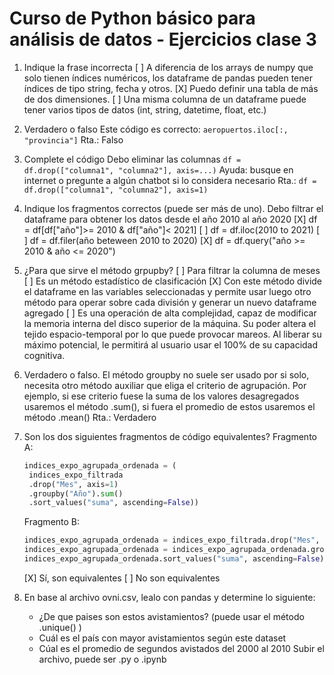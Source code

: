 # Curso de Python básico para análisis de datos - Ejercicios clase 3

1. Indique la frase incorrecta
   [ ] A diferencia de los arrays de numpy que solo tienen índices numéricos, los dataframe de pandas pueden tener índices de tipo string, fecha y otros.
   [X] Puedo definir una tabla de más de dos dimensiones.
   [ ] Una misma columna de un dataframe puede tener varios tipos de datos (int, string, datetime, float, etc.)
2. Verdadero o falso
   Este código es correcto: `aeropuertos.iloc[:, "provincia"]`
   Rta.: Falso
3. Complete el código
   Debo eliminar las columnas
   `df = df.drop(["columna1", "columna2"], axis=...)`
   Ayuda: busque en internet o pregunte a algún chatbot si lo considera necesario
   Rta.: `df = df.drop(["columna1", "columna2"], axis=1)`
4. Indique los fragmentos correctos (puede ser más de uno).
   Debo filtrar el dataframe para obtener los datos desde el año 2010 al año 2020
   [X] df = df[df["año"]>= 2010 & df["año"]< 2021]
   [ ] df = df.iloc(2010 to 2021)
   [ ] df = df.filer(año beteween 2010 to 2020)
   [X] df = df.query("año >= 2010 & año <= 2020")
5. ¿Para que sirve el método grpupby?
   [ ] Para filtrar la columna de meses
   [ ] Es un método estadístico de clasificación
   [X] Con este método divide el dataframe en las variables seleccionadas y permite usar luego otro método para operar sobre cada división y generar un nuevo dataframe agregado
   [ ] Es una operación de alta complejidad, capaz de modificar la memoria interna del disco superior de la máquina. Su poder altera el tejido espacio-temporal por lo que puede provocar mareos. Al liberar su máximo potencial, le permitirá al usuario usar el 100% de su capacidad cognitiva.
6. Verdadero o falso.
   El método groupby no suele ser usado por si solo, necesita otro método auxiliar que eliga el criterio de agrupación. Por ejemplo, si ese criterio fuese la suma de los valores desagregados usaremos el método .sum(), si fuera el promedio de estos usaremos el método .mean()
   Rta.: Verdadero
7. Son los dos siguientes fragmentos de código equivalentes?
   Fragmento A:

   ```python
   indices_expo_agrupada_ordenada = (
   	indices_expo_filtrada
   	.drop("Mes", axis=1)
   	.groupby("Año").sum()
   	.sort_values("suma", ascending=False))
   ```

   Fragmento B:

   ```python
   indices_expo_agrupada_ordenada = indices_expo_filtrada.drop("Mes", axis=1)
   indices_expo_agrupada_ordenada = indices_expo_agrupada_ordenada.groupby("Año").sum()
   indices_expo_agrupada_ordenada.sort_values("suma", ascending=False)
   ```

   [X] Sí, son equivalentes
   [ ] No son equivalentes

8. En base al archivo ovni.csv, lealo con pandas y determine lo siguiente:

   - ¿De que paises son estos avistamientos? (puede usar el método .unique() )
   - Cuál es el país con mayor avistamientos según este dataset
   - Cúal es el promedio de segundos avistados del 2000 al 2010
     Subir el archivo, puede ser .py o .ipynb
